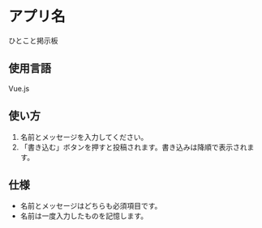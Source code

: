 # アプリ名
ひとこと掲示板

## 使用言語
Vue.js

## 使い方
1. 名前とメッセージを入力してください。
2. 「書き込む」ボタンを押すと投稿されます。書き込みは降順で表示されます。

## 仕様
- 名前とメッセージはどちらも必須項目です。  
- 名前は一度入力したものを記憶します。
